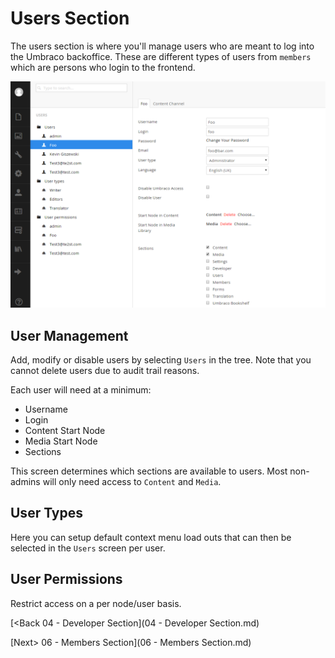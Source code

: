 # Users Section

The users section is where you'll manage users who are meant to log into the Umbraco backoffice.  These are different types of users from `members` which are persons who login to the frontend.

![users.png](assets/users.png)

## User Management

Add, modify or disable users by selecting `Users` in the tree.  Note that you cannot delete users due to audit trail reasons.

Each user will need at a minimum:

* Username
* Login
* Content Start Node
* Media Start Node
* Sections

This screen determines which sections are available to users.  Most non-admins will only need access to `Content` and `Media`.

## User Types
Here you can setup default context menu load outs that can then be selected in the `Users` screen per user.

## User Permissions
Restrict access on a per node/user basis.

[<Back 04 - Developer Section](04 - Developer Section.md)

[Next> 06 - Members Section](06 - Members Section.md)
